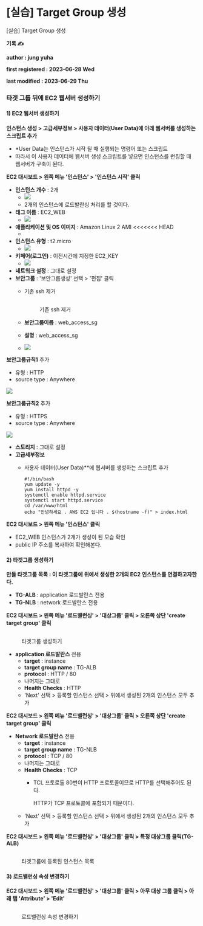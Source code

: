 # \[실습] Target Group 생성

\[실습] Target Group 생성

**기록 ✍️**

**author : jung yuha**

**first registered : 2023-06-28 Wed**

**last modified : 2023-06-29 Thu**

### 타겟 그룹 뒤에 EC2 웹서버 생성하기

#### 1) EC2 웹서버 생성하기

**인스턴스 생성 > 고급세부정보 > 사용자 데이터(User Data)에 아래 웹서버를 생성하는 스크립트 추가**

* \*User Data는 인스턴스가 시작 될 때 실행되는 명령어 또는 스크립트
* 따라서 이 사용자 데이터에 웹서버 생성 스크립트를 넣으면 인스턴스를 런칭할 때 웹서버가 구축이 된다.

**EC2 대시보드 > 왼쪽 메뉴 '인스턴스' > '인스턴스 시작' 클릭**

* **인스턴스 개수** : 2개
  * ![](<../../.gitbook/assets/image (23).png>)
  * 2개의 인스턴스에 로드발란싱 처리를 할 것이다.
* **태그 이름** : EC2\_WEB
  * ![](<../../.gitbook/assets/image (25) (3).png>)
* **애플리케이션 및 OS 이미지** : Amazon Linux 2 AMI <<<<<<< HEAD
  * <img src="../../.gitbook/assets/image (1) (1).png" alt="" data-size="original">
* **인스턴스 유형** : t2.micro
  * ![](<../../.gitbook/assets/image (46).png>)
* **키페어(로그인)** : 이전시간에 지정한 EC2\_KEY
  * ![](<../../.gitbook/assets/image (31) (3) (1).png>)
* **네트워크 설정** : 그대로 설정
* **보안그룹** : '보안그룹생성' 선택 > '편집' 클릭
  *   기존 ssh 제거

      <figure><img src="../../.gitbook/assets/image (13) (3).png" alt=""><figcaption><p>기존 ssh 제거</p></figcaption></figure>
  * **보안그룹이릅** : web\_access\_sg
  * **설명** : web\_access\_sg&#x20;
  * ![](<../../.gitbook/assets/image (4) (3) (2).png>)

**보안그룹규칙1** 추가

* 유형 : HTTP
* source type : Anywhere&#x20;

&#x20;![](<../../.gitbook/assets/image (15).png>)&#x20;

**보안그룹규칙2** 추가&#x20;

* 유형 : HTTPS
* source type : Anywhere&#x20;

&#x20;![](<../../.gitbook/assets/image (22) (2) (1).png>)

* **스토리지** : 그대로 설정
* **고급세부정보**
  *   사용자 데이터(User Data)\*\*에 웹서버를 생성하는 스크립트 추가

      ```
      #!/bin/bash
      yum update -y
      yum install httpd -y
      systemctl enable httpd.service
      systemctl start httpd.service
      cd /var/www/html
      echo "안녕하세요 . AWS EC2 입니다 . $(hostname -f)" > index.html
      ```

**EC2 대시보드 > 왼쪽 메뉴 '인스턴스' 클릭**

* EC2\_WEB 인스턴스가 2개가 생성이 된 모습 확인
* public IP 주소를 복사하여 확인해본다.&#x20;

#### 2) 타겟그룹 생성하기

**만들 타겟그룹 목록 : 이 타겟그룹에 위에서 생성한 2개의 EC2 인스턴스를 연결하고자한다.**

* **TG-ALB** : application 로드발란스 전용
* **TG-NLB** : network 로드발란스 전용

**EC2 대시보드 > 왼쪽 메뉴 '로드밸런싱' > '대상그룹' 클릭 > 오른쪽 상단 'create target group' 클릭**

<figure><img src="../../.gitbook/assets/image (38).png" alt=""><figcaption><p>타겟그룹 생성하기</p></figcaption></figure>

* **application 로드발란스** 전용
  * **target** : instance
  * **target group name** : TG-ALB
  * **protocol** : HTTP / 80
  * 나머지는 그대로
  * **Health Checks** : HTTP
  * 'Next' 선택 > 등록할 인스턴스 선택 > 위에서 생성된 2개의 인스턴스 모두 추가

**EC2 대시보드 > 왼쪽 메뉴 '로드밸런싱' > '대상그룹' 클릭 > 오른쪽 상단 'create target group' 클릭**

* **Network 로드발란스** 전용
  * **target** : instance
  * **target group name** : TG-NLB
  * **protocol** : TCP / 80
  * 나머지는 그대로
  * **Health Checks** : TCP
    *   TCL 프토로톨 80번이 HTTP 프로토콜이므로 HTTP를 선택해주어도 된다.

        HTTP가 TCP 프로토콜에 포함되기 때문이다.
  * 'Next' 선택 > 등록할 인스턴스 선택 > 위에서 생성된 2개의 인스턴스 모두 추가

**EC2 대시보드 > 왼쪽 메뉴 '로드밸런싱' > '대상그룹' 클릭 > 특정 대상그룹 클릭(TG-ALB)**

<figure><img src="../../.gitbook/assets/image (39).png" alt=""><figcaption><p>타겟그룹에 등록된 인스턴스 목록</p></figcaption></figure>

#### 3) 로드밸런싱 속성 변경하기

**EC2 대시보드 > 왼쪽 메뉴 '로드밸런싱' > '대상그룹' 클릭 > 아무 대상 그룹 클릭 > 아래 탭 'Attribute' > 'Edit'**

<figure><img src="../../.gitbook/assets/image (24) (3) (1).png" alt=""><figcaption><p>로드밸런싱 속성 변경하기</p></figcaption></figure>
